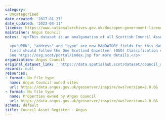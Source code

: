 ```yaml
---
category:
- Uncategorised
date_created: '2017-01-27'
date_updated: '2022-08-11'
license: https://www.nationalarchives.gov.uk/doc/open-government-licence/version/3/
maintainer: Angus Council
notes: '<p>This dataset is an amalgamation of all Scottish Council Asset Registers.</p>

  <p>"UPRN", "address" and "type" are now MANDATORY fields for this dataset. The "type"
  field should follow the One Scotland Gazetteer (OSG) Classification conventions.
  See https://osg.scot/portal/index.jsp for more details.</p>'
organization: Angus Council
original_dataset_link: ' https://data.spatialhub.scot/dataset/council_asset_register-an'
records: null
resources:
- format: No file type
  name: Angus Council owned sites
  url: https://data.angus.gov.uk/geoserver/inspire/ows?version=2.0.0&
- format: No file type
  name: Properties owned by Angus Council
  url: https://data.angus.gov.uk/geoserver/inspire/ows?version=2.0.0&
schema: default
title: Council Asset Register - Angus
---
```

